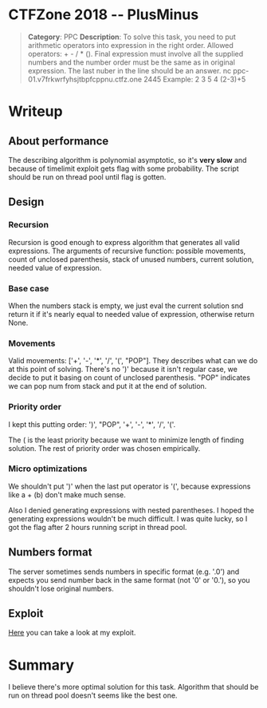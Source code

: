# CTFZone 2018 -- PlusMinus
> **Category**: PPC
> **Description**:
> To solve this task, you need to put arithmetic operators into expression in
the right order.
> Allowed operators: + - / * (). Final expression must involve all the supplied
numbers and the number order must be the same as in original expression. The
last nuber in the line should be an answer.
> nc ppc-01.v7frkwrfyhsjtbpfcppnu.ctfz.one 2445
> Example:
> 2 3 5 4
> (2-3)+5

# Writeup

## About performance
The describing algorithm is polynomial asymptotic, so it's **very slow** and
because of timelimit exploit gets flag with some probability. The script should
be run on thread pool until flag is gotten.

## Design
### Recursion
Recursion is good enough to express algorithm that generates all valid expressions.
The arguments of recursive function: possible movements, count of unclosed
parenthesis, stack of unused numbers, current solution, needed value of expression.

### Base case
When the numbers stack is empty, we just eval the current solution snd return
it if it's nearly equal to needed value of expression, otherwise return None.

### Movements
Valid movements: ['+', '-', '\*', '/', '(', "POP"]. They describes what can we
do at this point of solving. There's no ')' because it isn't regular case, we
decide to put it basing on count of unclosed parenthesis. "POP" indicates we
can pop num from stack and put it at the end of solution.

### Priority order
I kept this putting order: ')', "POP", '+', '-', '\*', '/', '('.

The ( is the least priority because we want to minimize length of finding solution.
The rest of priority order was chosen empirically.

### Micro optimizations
We shouldn't put ')' when the last put operator is '(', because expressions like
a + (b) don't make much sense.

Also I denied generating expressions with nested parentheses. I hoped the
generating expressions wouldn't be much difficult. I was quite lucky, so I
got the flag after 2 hours running script in thread pool.

## Numbers format
The server sometimes sends numbers in specific format (e.g. '.0') and
expects you send number back in the same format (not '0' or '0.'), so
you shouldn't lose original numbers.

## Exploit
[Here](./exploit.py) you can take a look at my exploit.

# Summary
I believe there's more optimal solution for this task. Algorithm that should be
run on thread pool doesn't seems like the best one.
